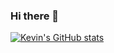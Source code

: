 ### Hi there 👋

<!--
**kdang0/kdang0** is a ✨ _special_ ✨ repository because its `README.md` (this file) appears on your GitHub profile.

Here are some ideas to get you started:

- 🔭 I’m currently working on ...
- 🌱 I’m currently learning ...
- 👯 I’m looking to collaborate on ...
- 🤔 I’m looking for help with ...
- 💬 Ask me about ...
- 📫 How to reach me: ...
- 😄 Pronouns: ...
- ⚡ Fun fact: ...
-->

[![Kevin's GitHub stats](https://github-readme-stats.vercel.app/api?username=kdang0&count_private=true&show_icons=true&theme=prussian)](https://github.com/kdang0/github-readme-stats)
